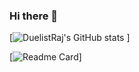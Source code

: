 ### Hi there 👋

<!--
**DuelistRaj/DuelistRaj** is a ✨ _special_ ✨ repository because its `README.md` (this file) appears on your GitHub profile.

Here are some ideas to get you started:

- 🔭 I’m currently working on ...
- 🌱 I’m currently learning ...
- 👯 I’m looking to collaborate on ...
- 🤔 I’m looking for help with ...
- 💬 Ask me about ...
- 📫 How to reach me: ...
- 😄 Pronouns: ...
- ⚡ Fun fact: ...
-->


[![DuelistRaj's GitHub stats](https://github-readme-stats.vercel.app/api?username=duelistraj&show_icons=true&theme=radical)
]

[![Readme Card](https://github-readme-stats.vercel.app/api/pin/?username=duelistraj&repo=duelistraj)]
